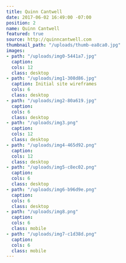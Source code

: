 ```yaml
---
title: Quinn Cantwell
date: 2017-06-02 16:49:00 -07:00
position: 2
name: Quinn Cantwell
featured: true
source: http://quinncantwell.com
thumbnail_path: "/uploads/thumb-ea8ca0.jpg"
images:
- path: "/uploads/img0-5441a7.jpg"
  caption: 
  cols: 12
  class: desktop
- path: "/uploads/img1-308d86.jpg"
  caption: Initial site wireframes
  cols: 6
  class: desktop
- path: "/uploads/img2-80a619.jpg"
  caption: 
  cols: 6
  class: desktop
- path: "/uploads/img3.png"
  caption: 
  cols: 12
  class: desktop
- path: "/uploads/img4-465d92.png"
  caption: 
  cols: 12
  class: desktop
- path: "/uploads/img5-c8ec02.png"
  caption: 
  cols: 6
  class: desktop
- path: "/uploads/img6-b96d9e.png"
  caption: 
  cols: 6
  class: desktop
- path: "/uploads/img8.png"
  caption: 
  cols: 6
  class: mobile
- path: "/uploads/img7-c1d38d.png"
  caption: 
  cols: 6
  class: mobile
---
```



